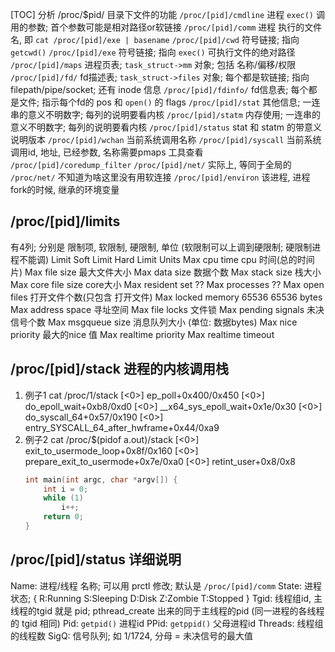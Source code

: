 [TOC]
分析 /proc/$pid/ 目录下文件的功能
`/proc/[pid]/cmdline` 进程 `exec()` 调用的参数; 首个参数可能是相对路径or软链接
`/proc/[pid]/comm`    进程 执行的文件名, 即 `cat /proc/[pid]/exe | basename`
`/proc/[pid]/cwd`     符号链接; 指向 `getcwd()`
`/proc/[pid]/exe`     符号链接; 指向 `exec()` 可执行文件的绝对路径
`/proc/[pid]/maps`    进程页表; `task_struct->mm` 对象; 包括 名称/偏移/权限
`/proc/[pid]/fd/`     fd描述表; `task_struct->files` 对象; 
                      每个都是软链接; 指向 filepath/pipe/socket; 还有 inode 信息
`/proc/[pid]/fdinfo/` fd信息表; 每个都是文件; 指示每个fd的 pos 和 `open()` 的 flags
`/proc/[pid]/stat`    其他信息; 一连串的意义不明数字; 每列的说明要看内核
`/proc/[pid]/statm`   内存使用; 一连串的意义不明数字; 每列的说明要看内核
`/proc/[pid]/status`  stat 和 statm 的带意义说明版本
`/proc/[pid]/wchan`   当前系统调用名称
`/proc/[pid]/syscall` 当前系统调用id, 地址, 已经参数, 名称需要pmaps 工具查看
`/proc/[pid]/coredump_filter`
`/proc/[pid]/net/`    实际上, 等同于全局的 `/proc/net/` 不知道为啥这里没有用软连接
`/proc/[pid]/environ` 该进程, 进程fork的时候, 继承的环境变量

## /proc/[pid]/limits
有4列; 分别是 限制项, 软限制, 硬限制, 单位    (软限制可以上调到硬限制; 硬限制进程不能调)
Limit                     Soft Limit           Hard Limit           Units
Max cpu time              cpu 时间(总的时间片)
Max file size             最大文件大小
Max data size             数据个数
Max stack size            栈大小 
Max core file size        core大小
Max resident set          ??
Max processes             ??
Max open files            打开文件个数(只包含 打开文件) 
Max locked memory         65536                65536                bytes
Max address space         寻址空间
Max file locks            文件锁
Max pending signals       未决信号个数
Max msgqueue size         消息队列大小 (单位: 数据bytes)
Max nice priority         最大的nice 值
Max realtime priority
Max realtime timeout

## /proc/[pid]/stack 进程的内核调用栈
1. 例子1
    cat /proc/1/stack
    [<0>] ep_poll+0x400/0x450
    [<0>] do_epoll_wait+0xb8/0xd0
    [<0>] __x64_sys_epoll_wait+0x1e/0x30
    [<0>] do_syscall_64+0x57/0x190
    [<0>] entry_SYSCALL_64_after_hwframe+0x44/0xa9
2. 例子2
    cat /proc/$(pidof a.out)/stack
    [<0>] exit_to_usermode_loop+0x8f/0x160
    [<0>] prepare_exit_to_usermode+0x7e/0xa0
    [<0>] retint_user+0x8/0x8
    ```c++
    int main(int argc, char *argv[]) {
        int i = 0;
        while (1)
            i++;
        return 0;
    }
    ```

## /proc/[pid]/status 详细说明
Name: 进程/线程 名称; 可以用 prctl 修改; 默认是 `/proc/[pid]/comm`
State: 进程状态; { R:Running S:Sleeping D:Disk Z:Zombie T:Stopped }
Tgid:  线程组id, 主线程的tgid 就是 pid; pthread_create 出来的同于主线程的pid (同一进程的各线程的 tgid 相同)
Pid:   `getpid()`  进程id
PPid:  `getppid()` 父母进程id
Threads:  线程组的线程数
SigQ:  信号队列; 如 1/1724, 分母 = 未决信号的最大值